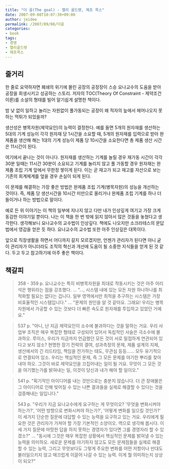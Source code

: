 ```yaml
---
title: "더 골(The goal) - 엘리 골드렛, 제프 콕스"
date: 2007-09-08T10:07:39+09:00
author: jeidee
permalink: /2007/09/08/더골
categories:
- book
tags:
- 경영
- 엘리골드렛
- 제프콕스
---
```


## 줄거리

 한 줄로 요약하자면 폐쇄의 위기에 몰린 공장의 공장장이 스승 요나교수의 도움을 받아 공장을 회생시키고 성공하는 스토리. 저자의 TOC(Theory Of Constraint - 제약조건 이론)를 소설의 형태를 빌어 알기쉽게 설명한 책이다.

 밤 낮 없이 일하고 놀리는 자원없이 풀가동되는 공장이 왜 적자의 늪에서 헤어나오지 못하는 먹튀가 되었을까? 

 생산성은 병목자원(제약요인)의 능력이 결정한다. 예를 들면 5개의 원자재를 생산하는 5대의 기계 성능이 각각 원자재 당 1시간을 소요할 때, 5개의 원자재를 입력으로 받아 완제품을 생산해 해는 1대의 기계 성능이 제품 당 10시간을 소요한다면 총 제품 생산 시간은 11시간이 된다.

 여기에서 끝나는 것이 아니다. 원자재를 생산하는 기계를 놀릴 경우 재가동 시간이 각각 30분 일때는 11시간 30분이 소요되고 기계를 놀리지 않고 풀 가동할 경우 원자재는 완제품 조립 기계 앞에서 무한정 쌓이게 된다. 이는 곧 재고가 되고 재고를 자산으로 보는 기존의 회계체계를 엎을 경우 손실이 되게 된다. 

 이 문제를 해결하는 가장 좋은 방법은 완제품 조립 기계(병목자원)의 성능을 개선하는 것이다. 즉, 제품 당 생산시간을 10시간 미만으로 올리거나 완제품 조립 기계를 하나 더 들이거나 하는 방법으로 말이다.

 예로 든 위 이야기는 이 책의 일부에 지나지 않고 다만 내가 인상깊게 여기고 가장 크게 동감한 이야기일 뿐이다. 나는 이 책을 한 번 밖에 읽지 않아서 많은 것들을 놓쳤다고 생각한다. 생각해보니 요나교수의 교수법이 인상깊다. 책에도 나오지만 소크라테스의 문답법에서 영감을 얻은 듯 하다. 요나교수의 교수법 또한 아주 인상깊은 대목이다.

 앞으로 직장생활을 하면서 어디까지 갈지 모르겠지만, 언젠가 관리자가 된다면 아니 굳이 관리자가 아니더라도 조직의 혁신과 개선에 도움이 될 소중한 지식들을 얻게 된 것 같다. 두고 두고 참고하기에 아주 좋은 책이다.

## 책갈피

>358 - 359 p.
요나교수는 특히 비병목자원을 최대로 작동시키는 것은 아주 어리석은 행위라는 점을 강조했다.
...
"..., 시스템 내에 있는 모든 자원 하나하나를 최적화할 필요는 없다는 겁니다. 일부 영역에서만 최적을 추구하는 시스템은 가장 비효율적인 시스템입니다."
...
"문제의 원인을 알 것 같아요. 그래요! 우리는 병목자원에서 가공할 수 있는 것보다 더 빠른 속도로 원자재를 투입하고 있었던 거예요."

>537 p.
"아니, 난 지금 제약요인이 소수에 불과하다는 것을 말하는 거요. 우리 사업부 조직은 매우 복잡한 형태로 구성되어 있어서 독립적인 사슬은 극소수에 불과하오. 루이스, 우리가 지금까지 언급했던 모든 것이 서로 밀접하게 연관되어 있다고 보지 않소? 현명한 장기 전략의 결여, 성과측정의 문제, 제품 설계의 지체, 생산에서의 긴 리드타임, 책임을 전가하는 태도, 무관심 등등...... 모두 유기적으로 연결되어 있소. 우리는 핵심적인 문제, 즉 그 모든 문제를 야기한 뿌리를 찾아내야 하오. 그것이 바로 제약요인을 끄집어내는 일이 될 거요. 무엇이 그 모든 것을 야기했는가를 밝혀내는 일, 이것이 당신과 내가 해야 할 일이오."

>541 p. 
"획기적인 아이디어를 내는 것만으로는 충분치 않습니다. 더 큰 장애물은 그 아이디어로 인해 빚어질 수 있는 나쁜 결과들을 실제로 해결할 수 있다는 것을 검증해내는 일입니다."

>543 p.
"우리가 지금 요나교수에게 요구하는 게 무엇이오? '무엇을 변화시켜야 하는가?', '어떤 방향으로 변화시켜야 하는가?', '어떻게 변화를 일으킬 것인가?' 이 세가지 단순한 질문에 대답할 수 있는 능력을 요구하고 있는 거요. 우리에게 필요한 것은 관리자가 가져야 할 가장 기본적인 소양이오. 역으로 생각해 봅시다. 이 세 가지 질문에 마땅한 답을 하지 못하는 경영자가 있다면 그를 경영자라 할 수 있겠소?"
...
"동시에 그것은 매우 복잡한 상황에서 핵심적인 문제를 밝혀낼 수 있는 능력을 의미하오. 새로운 문제를 야기하지 않고도 모든 문제점들을 실제로 해결할 수 있는 능력, 그리고 무엇보다도 그렇게 주요한 변화를 어떤 저항이나 반대도 불러일으키지 않고 매끄럽게 이끌어 나갈 수 있는 능력. 이게 뭘 의미하는지 상상이 되오?"